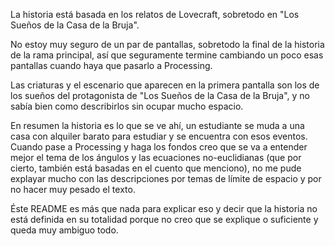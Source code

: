   La historia está basada en los relatos de Lovecraft, sobretodo en "Los Sueños de la Casa de la Bruja".

  No estoy muy seguro de un par de pantallas, sobretodo la final de la historia de la rama principal,
así que seguramente termine cambiando un poco esas pantallas cuando haya que pasarlo a Processing.

  Las criaturas y el escenario que aparecen en la primera pantalla son los de los sueños del protagonista de "Los Sueños de la Casa de la Bruja",
y no sabía bien como describirlos sin ocupar mucho espacio.

  En resumen la historia es lo que se ve ahí, un estudiante se muda a una casa con alquiler barato
 para estudiar y se encuentra con esos eventos. Cuando pase a Processing y haga los fondos creo que se
 va a entender mejor el tema de los ángulos y las ecuaciones no-euclidianas (que por cierto,
 también está basadas en el cuento que menciono), no me pude explayar mucho con las descripciones
 por temas de límite de espacio y por no hacer muy pesado el texto.

  Éste README es más que nada para explicar eso y decir que la historia no está definida
 en su totalidad porque no creo que se explique o suficiente y queda muy ambiguo todo.
